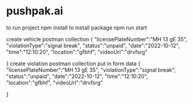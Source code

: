 # pushpak.ai
to run project
npm install to install package
npm run start




create vehicle postman collection
{
    "licensePlateNumber":"MH 13 gE 35",
    "violationType":"signal break",
    "status":"unpaid",
    "date":"2022-10-12",
    "time":"12:10:20",
    "location":"gfbhf",
    "videoUrl":"drvfsrg"

}
create violation postman collection put in form data
{
    "licensePlateNumber":"MH 13 gE 35",
    "violationType":"signal break",
    "status":"unpaid",
    "date":"2022-10-12",
    "time":"12:10:20",
    "location":"gfbhf",
    "videoUrl":"drvfsrg"

}
